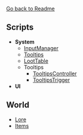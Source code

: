 ﻿[Go back to Readme](../readme.md)

## Scripts

- **System**
    - [InputManager](scripts/System/InputManager.md)
    - [Tooltips](scripts/System/Tooltips.md)
    - [LootTable](scripts/System/LootTable.md)
    - Tooltips
      - [TooltipsController](scripts/System/Tooltips/TooltipsController.md)
      - [TooltipsTrigger](scripts/System/Tooltips/TooltipsTrigger.md)
- **UI**

## World

- [Lore](world/lore.md)
- [Items](world/items.md)